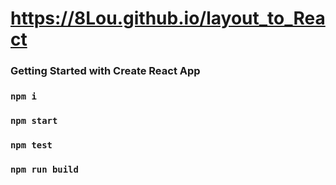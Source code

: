 # https://8Lou.github.io/layout_to_React

### Getting Started with Create React App

### `npm i`
### `npm start`
### `npm test`
### `npm run build`